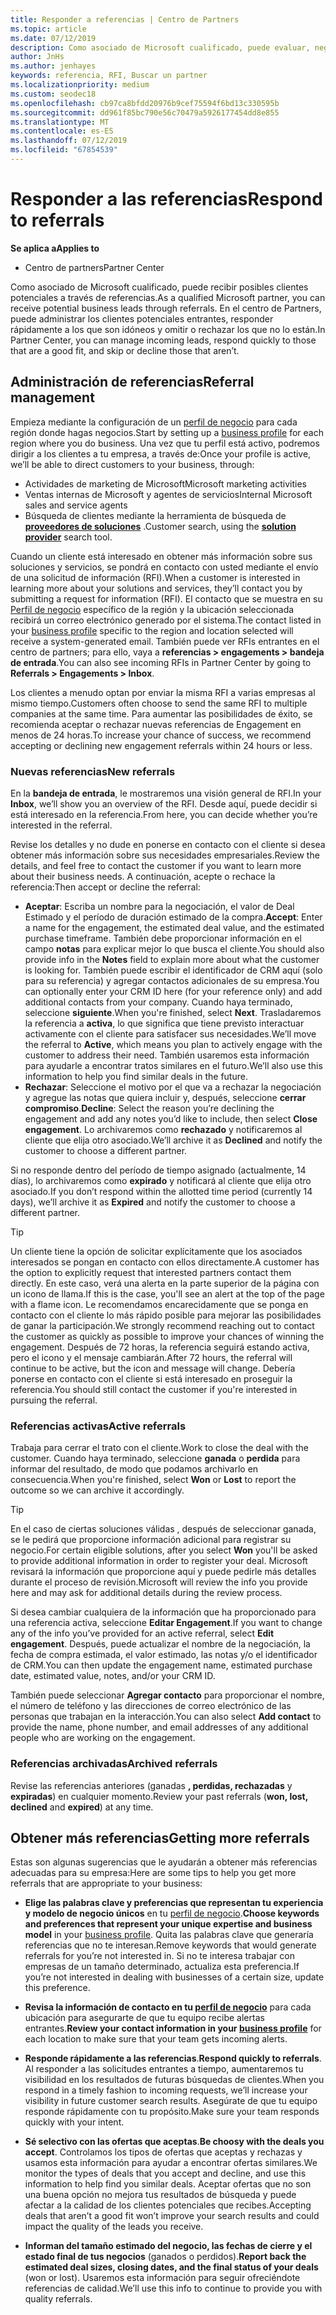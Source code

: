 ```yaml
---
title: Responder a referencias | Centro de Partners
ms.topic: article
ms.date: 07/12/2019
description: Como asociado de Microsoft cualificado, puede evaluar, negociar y responder a las referencias a través del centro de Partners.
author: JnHs
ms.author: jenhayes
keywords: referencia, RFI, Buscar un partner
ms.localizationpriority: medium
ms.custom: seodec18
ms.openlocfilehash: cb97ca8bfdd20976b9cef75594f6bd13c330595b
ms.sourcegitcommit: dd961f85bc790e56c70479a5926177454dd8e855
ms.translationtype: MT
ms.contentlocale: es-ES
ms.lasthandoff: 07/12/2019
ms.locfileid: "67854539"
---
```

# <a name="respond-to-referrals"></a><span data-ttu-id="123db-104">Responder a las referencias</span><span class="sxs-lookup"><span data-stu-id="123db-104">Respond to referrals</span></span>

<span data-ttu-id="123db-105">**Se aplica a**</span><span class="sxs-lookup"><span data-stu-id="123db-105">**Applies to**</span></span>

-  <span data-ttu-id="123db-106">Centro de partners</span><span class="sxs-lookup"><span data-stu-id="123db-106">Partner Center</span></span>

<span data-ttu-id="123db-107">Como asociado de Microsoft cualificado, puede recibir posibles clientes potenciales a través de referencias.</span><span class="sxs-lookup"><span data-stu-id="123db-107">As a qualified Microsoft partner, you can receive potential business leads through referrals.</span></span> <span data-ttu-id="123db-108">En el centro de Partners, puede administrar los clientes potenciales entrantes, responder rápidamente a los que son idóneos y omitir o rechazar los que no lo están.</span><span class="sxs-lookup"><span data-stu-id="123db-108">In Partner Center, you can manage incoming leads, respond quickly to those that are a good fit, and skip or decline those that aren’t.</span></span> 

## <a name="referral-management"></a><span data-ttu-id="123db-109">Administración de referencias</span><span class="sxs-lookup"><span data-stu-id="123db-109">Referral management</span></span>

<span data-ttu-id="123db-110">Empieza mediante la configuración de un [perfil de negocio](create-a-marketing-profile.md) para cada región donde hagas negocios.</span><span class="sxs-lookup"><span data-stu-id="123db-110">Start by setting up a [business profile](create-a-marketing-profile.md) for each region where you do business.</span></span> <span data-ttu-id="123db-111">Una vez que tu perfil está activo, podremos dirigir a los clientes a tu empresa, a través de:</span><span class="sxs-lookup"><span data-stu-id="123db-111">Once your profile is active, we’ll be able to direct customers to your business, through:</span></span>

*  <span data-ttu-id="123db-112">Actividades de marketing de Microsoft</span><span class="sxs-lookup"><span data-stu-id="123db-112">Microsoft marketing activities</span></span>
*  <span data-ttu-id="123db-113">Ventas internas de Microsoft y agentes de servicios</span><span class="sxs-lookup"><span data-stu-id="123db-113">Internal Microsoft sales and service agents</span></span>
*  <span data-ttu-id="123db-114">Búsqueda de clientes mediante la herramienta de búsqueda de **[proveedores de soluciones](https://www.microsoft.com/solution-providers/home)** .</span><span class="sxs-lookup"><span data-stu-id="123db-114">Customer search, using the **[solution provider](https://www.microsoft.com/solution-providers/home)** search tool.</span></span>

<span data-ttu-id="123db-115">Cuando un cliente está interesado en obtener más información sobre sus soluciones y servicios, se pondrá en contacto con usted mediante el envío de una solicitud de información (RFI).</span><span class="sxs-lookup"><span data-stu-id="123db-115">When a customer is interested in learning more about your solutions and services, they’ll contact you by submitting a request for information (RFI).</span></span> <span data-ttu-id="123db-116">El contacto que se muestra en su [Perfil de negocio](create-a-marketing-profile.md) específico de la región y la ubicación seleccionada recibirá un correo electrónico generado por el sistema.</span><span class="sxs-lookup"><span data-stu-id="123db-116">The contact listed in your [business profile](create-a-marketing-profile.md) specific to the region and location selected will receive a system-generated email.</span></span> <span data-ttu-id="123db-117">También puede ver RFIs entrantes en el centro de partners; para ello, vaya a **referencias > engagements > bandeja de entrada**.</span><span class="sxs-lookup"><span data-stu-id="123db-117">You can also see incoming RFIs in Partner Center by going to **Referrals > Engagements > Inbox**.</span></span>

<span data-ttu-id="123db-118">Los clientes a menudo optan por enviar la misma RFI a varias empresas al mismo tiempo.</span><span class="sxs-lookup"><span data-stu-id="123db-118">Customers often choose to send the same RFI to multiple companies at the same time.</span></span> <span data-ttu-id="123db-119">Para aumentar las posibilidades de éxito, se recomienda aceptar o rechazar nuevas referencias de Engagement en menos de 24 horas.</span><span class="sxs-lookup"><span data-stu-id="123db-119">To increase your chance of success, we recommend accepting or declining new engagement referrals within 24 hours or less.</span></span>

### <a name="new-referrals"></a><span data-ttu-id="123db-120">Nuevas referencias</span><span class="sxs-lookup"><span data-stu-id="123db-120">New referrals</span></span>

<span data-ttu-id="123db-121">En la **bandeja de entrada**, le mostraremos una visión general de RFI.</span><span class="sxs-lookup"><span data-stu-id="123db-121">In your **Inbox**, we’ll show you an overview of the RFI.</span></span> <span data-ttu-id="123db-122">Desde aquí, puede decidir si está interesado en la referencia.</span><span class="sxs-lookup"><span data-stu-id="123db-122">From here, you can decide whether you’re interested in the referral.</span></span>

<span data-ttu-id="123db-123">Revise los detalles y no dude en ponerse en contacto con el cliente si desea obtener más información sobre sus necesidades empresariales.</span><span class="sxs-lookup"><span data-stu-id="123db-123">Review the details, and feel free to contact the customer if you want to learn more about their business needs.</span></span> <span data-ttu-id="123db-124">A continuación, acepte o rechace la referencia:</span><span class="sxs-lookup"><span data-stu-id="123db-124">Then accept or decline the referral:</span></span>

*  <span data-ttu-id="123db-125">**Aceptar**: Escriba un nombre para la negociación, el valor de Deal Estimado y el período de duración estimado de la compra.</span><span class="sxs-lookup"><span data-stu-id="123db-125">**Accept**: Enter a name for the engagement, the estimated deal value, and the estimated purchase timeframe.</span></span> <span data-ttu-id="123db-126">También debe proporcionar información en el campo **notas** para explicar mejor lo que busca el cliente.</span><span class="sxs-lookup"><span data-stu-id="123db-126">You should also provide info in the **Notes** field to explain more about what the customer is looking for.</span></span> <span data-ttu-id="123db-127">También puede escribir el identificador de CRM aquí (solo para su referencia) y agregar contactos adicionales de su empresa.</span><span class="sxs-lookup"><span data-stu-id="123db-127">You can optionally enter your CRM ID here (for your reference only) and add additional contacts from your company.</span></span> <span data-ttu-id="123db-128">Cuando haya terminado, seleccione **siguiente**.</span><span class="sxs-lookup"><span data-stu-id="123db-128">When you're finished, select **Next**.</span></span> <span data-ttu-id="123db-129">Trasladaremos la referencia a **activa**, lo que significa que tiene previsto interactuar activamente con el cliente para satisfacer sus necesidades.</span><span class="sxs-lookup"><span data-stu-id="123db-129">We’ll move the referral to **Active**, which means you plan to actively engage with the customer to address their need.</span></span> <span data-ttu-id="123db-130">También usaremos esta información para ayudarle a encontrar tratos similares en el futuro.</span><span class="sxs-lookup"><span data-stu-id="123db-130">We’ll also use this information to help you find similar deals in the future.</span></span>
*  <span data-ttu-id="123db-131">**Rechazar**: Seleccione el motivo por el que va a rechazar la negociación y agregue las notas que quiera incluir y, después, seleccione **cerrar compromiso**.</span><span class="sxs-lookup"><span data-stu-id="123db-131">**Decline**: Select the reason you’re declining the engagement and add any notes you’d like to include, then select **Close engagement**.</span></span> <span data-ttu-id="123db-132">Lo archivaremos como **rechazado** y notificaremos al cliente que elija otro asociado.</span><span class="sxs-lookup"><span data-stu-id="123db-132">We’ll archive it as **Declined** and notify the customer to choose a different partner.</span></span>

<span data-ttu-id="123db-133">Si no responde dentro del período de tiempo asignado (actualmente, 14 días), lo archivaremos como **expirado** y notificará al cliente que elija otro asociado.</span><span class="sxs-lookup"><span data-stu-id="123db-133">If you don’t respond within the allotted time period (currently 14 days), we’ll archive it as **Expired** and notify the customer to choose a different partner.</span></span>

> [!TIP]
> <span data-ttu-id="123db-134">Un cliente tiene la opción de solicitar explícitamente que los asociados interesados se pongan en contacto con ellos directamente.</span><span class="sxs-lookup"><span data-stu-id="123db-134">A customer has the option to explicitly request that interested partners contact them directly.</span></span> <span data-ttu-id="123db-135">En este caso, verá una alerta en la parte superior de la página con un icono de llama.</span><span class="sxs-lookup"><span data-stu-id="123db-135">If this is the case, you'll see an alert at the top of the page with a flame icon.</span></span> <span data-ttu-id="123db-136">Le recomendamos encarecidamente que se ponga en contacto con el cliente lo más rápido posible para mejorar las posibilidades de ganar la participación.</span><span class="sxs-lookup"><span data-stu-id="123db-136">We strongly recommend reaching out to contact the customer as quickly as possible to improve your chances of winning the engagement.</span></span> <span data-ttu-id="123db-137">Después de 72 horas, la referencia seguirá estando activa, pero el icono y el mensaje cambiarán.</span><span class="sxs-lookup"><span data-stu-id="123db-137">After 72 hours, the referral will continue to be active, but the icon and message will change.</span></span> <span data-ttu-id="123db-138">Debería ponerse en contacto con el cliente si está interesado en proseguir la referencia.</span><span class="sxs-lookup"><span data-stu-id="123db-138">You should still contact the customer if you're interested in pursuing the referral.</span></span>

### <a name="active-referrals"></a><span data-ttu-id="123db-139">Referencias activas</span><span class="sxs-lookup"><span data-stu-id="123db-139">Active referrals</span></span>

<span data-ttu-id="123db-140">Trabaja para cerrar el trato con el cliente.</span><span class="sxs-lookup"><span data-stu-id="123db-140">Work to close the deal with the customer.</span></span> <span data-ttu-id="123db-141">Cuando haya terminado, seleccione **ganada** o **perdida** para informar del resultado, de modo que podamos archivarlo en consecuencia.</span><span class="sxs-lookup"><span data-stu-id="123db-141">When you're finished, select **Won** or **Lost** to report the outcome so we can archive it accordingly.</span></span>

> [!TIP]
> <span data-ttu-id="123db-142">En el caso de ciertas soluciones válidas  , después de seleccionar ganada, se le pedirá que proporcione información adicional para registrar su negocio.</span><span class="sxs-lookup"><span data-stu-id="123db-142">For certain eligible solutions, after you select **Won** you'll be asked to provide additional information in order to register your deal.</span></span> <span data-ttu-id="123db-143">Microsoft revisará la información que proporcione aquí y puede pedirle más detalles durante el proceso de revisión.</span><span class="sxs-lookup"><span data-stu-id="123db-143">Microsoft will review the info you provide here and may ask for additional details during the review process.</span></span>

<span data-ttu-id="123db-144">Si desea cambiar cualquiera de la información que ha proporcionado para una referencia activa, seleccione **Editar Engagement**.</span><span class="sxs-lookup"><span data-stu-id="123db-144">If you want to change any of the info you’ve provided for an active referral, select **Edit engagement**.</span></span> <span data-ttu-id="123db-145">Después, puede actualizar el nombre de la negociación, la fecha de compra estimada, el valor estimado, las notas y/o el identificador de CRM.</span><span class="sxs-lookup"><span data-stu-id="123db-145">You can then update the engagement name, estimated purchase date, estimated value, notes, and/or your CRM ID.</span></span>

<span data-ttu-id="123db-146">También puede seleccionar **Agregar contacto** para proporcionar el nombre, el número de teléfono y las direcciones de correo electrónico de las personas que trabajan en la interacción.</span><span class="sxs-lookup"><span data-stu-id="123db-146">You can also select **Add contact** to provide the name, phone number, and email addresses of any additional people who are working on the engagement.</span></span>


### <a name="archived-referrals"></a><span data-ttu-id="123db-147">Referencias archivadas</span><span class="sxs-lookup"><span data-stu-id="123db-147">Archived referrals</span></span>

<span data-ttu-id="123db-148">Revise las referencias anteriores (ganadas **, perdidas, rechazadas** y **expiradas**) en cualquier momento.</span><span class="sxs-lookup"><span data-stu-id="123db-148">Review your past referrals (**won, lost, declined** and **expired**) at any time.</span></span> 

## <a name="getting-more-referrals"></a><span data-ttu-id="123db-149">Obtener más referencias</span><span class="sxs-lookup"><span data-stu-id="123db-149">Getting more referrals</span></span>

<span data-ttu-id="123db-150">Estas son algunas sugerencias que le ayudarán a obtener más referencias adecuadas para su empresa:</span><span class="sxs-lookup"><span data-stu-id="123db-150">Here are some tips to help you get more referrals that are appropriate to your business:</span></span>

*  <span data-ttu-id="123db-151">**Elige las palabras clave y preferencias que representan tu experiencia y modelo de negocio únicos** en tu [perfil de negocio](create-a-marketing-profile.md).</span><span class="sxs-lookup"><span data-stu-id="123db-151">**Choose keywords and preferences that represent your unique expertise and business model** in your [business profile](create-a-marketing-profile.md).</span></span> <span data-ttu-id="123db-152">Quita las palabras clave que generaría referencias que no te interesan.</span><span class="sxs-lookup"><span data-stu-id="123db-152">Remove keywords that would generate referrals for you’re not interested in.</span></span> <span data-ttu-id="123db-153">Si no te interesa trabajar con empresas de un tamaño determinado, actualiza esta preferencia.</span><span class="sxs-lookup"><span data-stu-id="123db-153">If you’re not interested in dealing with businesses of a certain size, update this preference.</span></span>

*  <span data-ttu-id="123db-154">**Revisa la información de contacto en tu [perfil de negocio](create-a-marketing-profile.md)** para cada ubicación para asegurarte de que tu equipo recibe alertas entrantes.</span><span class="sxs-lookup"><span data-stu-id="123db-154">**Review your contact information in your [business profile](create-a-marketing-profile.md)** for each location to make sure that your team gets incoming alerts.</span></span>

*  <span data-ttu-id="123db-155">**Responde rápidamente a las referencias**.</span><span class="sxs-lookup"><span data-stu-id="123db-155">**Respond quickly to referrals**.</span></span> <span data-ttu-id="123db-156">Al responder a las solicitudes entrantes a tiempo, aumentaremos tu visibilidad en los resultados de futuras búsquedas de clientes.</span><span class="sxs-lookup"><span data-stu-id="123db-156">When you respond in a timely fashion to incoming requests, we’ll increase your visibility in future customer search results.</span></span> <span data-ttu-id="123db-157">Asegúrate de que tu equipo responde rápidamente con tu propósito.</span><span class="sxs-lookup"><span data-stu-id="123db-157">Make sure your team responds quickly with your intent.</span></span>

*  <span data-ttu-id="123db-158">**Sé selectivo con las ofertas que aceptas**.</span><span class="sxs-lookup"><span data-stu-id="123db-158">**Be choosy with the deals you accept**.</span></span> <span data-ttu-id="123db-159">Controlamos los tipos de ofertas que aceptas y rechazas y usamos esta información para ayudar a encontrar ofertas similares.</span><span class="sxs-lookup"><span data-stu-id="123db-159">We monitor the types of deals that you accept and decline, and use this information to help find you similar deals.</span></span> <span data-ttu-id="123db-160">Aceptar ofertas que no son una buena opción no mejora tus resultados de búsqueda y puede afectar a la calidad de los clientes potenciales que recibes.</span><span class="sxs-lookup"><span data-stu-id="123db-160">Accepting deals that aren’t a good fit won’t improve your search results and could impact the quality of the leads you receive.</span></span>

*  <span data-ttu-id="123db-161">**Informan del tamaño estimado del negocio, las fechas de cierre y el estado final de tus negocios** (ganados o perdidos).</span><span class="sxs-lookup"><span data-stu-id="123db-161">**Report back the estimated deal sizes, closing dates, and the final status of your deals** (won or lost).</span></span> <span data-ttu-id="123db-162">Usaremos esta información para seguir ofreciéndote referencias de calidad.</span><span class="sxs-lookup"><span data-stu-id="123db-162">We’ll use this info to continue to provide you with quality referrals.</span></span>
